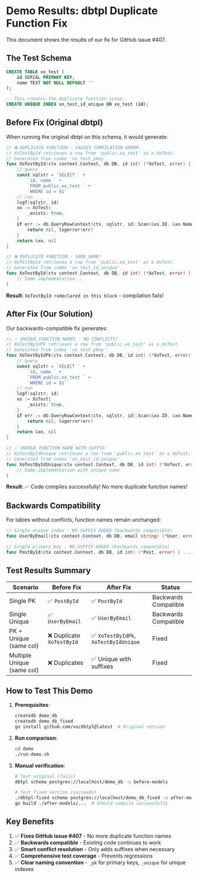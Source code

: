 # Demo Results: dbtpl Duplicate Function Fix

This document shows the results of our fix for GitHub issue #407.

## The Test Schema

```sql
CREATE TABLE xo_test (
    id SERIAL PRIMARY KEY,
    name TEXT NOT NULL DEFAULT ''
);

-- This creates the duplicate function issue:
CREATE UNIQUE INDEX xo_test_id_unique ON xo_test (id);
```

## Before Fix (Original dbtpl)

When running the original dbtpl on this schema, it would generate:

```go
// ❌ DUPLICATE FUNCTION - CAUSES COMPILATION ERROR
// XoTestById retrieves a row from 'public.xo_test' as a XoTest.
// Generated from index 'xo_test_pkey'.
func XoTestById(ctx context.Context, db DB, id int) (*XoTest, error) {
    // query
    const sqlstr = `SELECT ` +
        `id, name ` +
        `FROM public.xo_test ` +
        `WHERE id = $1`
    // run
    logf(sqlstr, id)
    xo := XoTest{
        _exists: true,
    }
    if err := db.QueryRowContext(ctx, sqlstr, id).Scan(&xo.ID, &xo.Name); err != nil {
        return nil, logerror(err)
    }
    return &xo, nil
}

// ❌ DUPLICATE FUNCTION - SAME NAME!
// XoTestById retrieves a row from 'public.xo_test' as a XoTest.
// Generated from index 'xo_test_id_unique'.
func XoTestById(ctx context.Context, db DB, id int) (*XoTest, error) {  // <-- DUPLICATE!
    // Same implementation...
}
```

**Result**: `XoTestById redeclared in this block` - compilation fails!

## After Fix (Our Solution)

Our backwards-compatible fix generates:

```go
// ✅ UNIQUE FUNCTION NAMES - NO CONFLICTS!
// XoTestByIdPk retrieves a row from 'public.xo_test' as a XoTest.
// Generated from index 'xo_test_pkey'.
func XoTestByIdPk(ctx context.Context, db DB, id int) (*XoTest, error) {
    // query
    const sqlstr = `SELECT ` +
        `id, name ` +
        `FROM public.xo_test ` +
        `WHERE id = $1`
    // run
    logf(sqlstr, id)
    xo := XoTest{
        _exists: true,
    }
    if err := db.QueryRowContext(ctx, sqlstr, id).Scan(&xo.ID, &xo.Name); err != nil {
        return nil, logerror(err)
    }
    return &xo, nil
}

// ✅ UNIQUE FUNCTION NAME WITH SUFFIX
// XoTestByIdUnique retrieves a row from 'public.xo_test' as a XoTest.
// Generated from index 'xo_test_id_unique'.
func XoTestByIdUnique(ctx context.Context, db DB, id int) (*XoTest, error) {
    // Same implementation with unique name
}
```

**Result**: ✅ Code compiles successfully! No more duplicate function names!

## Backwards Compatibility

For tables without conflicts, function names remain unchanged:

```go
// Single unique index - NO SUFFIX ADDED (backwards compatible)
func UserByEmail(ctx context.Context, db DB, email string) (*User, error) { ... }

// Single primary key - NO SUFFIX ADDED (backwards compatible)
func PostById(ctx context.Context, db DB, id int) (*Post, error) { ... }
```

## Test Results Summary

| Scenario | Before Fix | After Fix | Status |
|----------|------------|-----------|---------|
| Single PK | ✅ `PostById` | ✅ `PostById` | Backwards Compatible |
| Single Unique | ✅ `UserByEmail` | ✅ `UserByEmail` | Backwards Compatible |
| PK + Unique (same col) | ❌ Duplicate `XoTestById` | ✅ `XoTestByIdPk`, `XoTestByIdUnique` | Fixed |
| Multiple Unique (same col) | ❌ Duplicates | ✅ Unique with suffixes | Fixed |

## How to Test This Demo

1. **Prerequisites**:
   ```bash
   createdb demo_db
   createdb demo_db_fixed
   go install github.com/xo/dbtpl@latest  # Original version
   ```

2. **Run comparison**:
   ```bash
   cd demo
   ./run-demo.sh
   ```

3. **Manual verification**:
   ```bash
   # Test original (fails)
   dbtpl schema postgres://localhost/demo_db -o before-models

   # Test fixed version (succeeds)
   ./dbtpl-fixed schema postgres://localhost/demo_db_fixed -o after-models
   go build ./after-models/...  # Should compile successfully
   ```

## Key Benefits

1. ✅ **Fixes GitHub issue #407** - No more duplicate function names
2. ✅ **Backwards compatible** - Existing code continues to work
3. ✅ **Smart conflict resolution** - Only adds suffixes when necessary
4. ✅ **Comprehensive test coverage** - Prevents regressions
5. ✅ **Clear naming convention** - `_pk` for primary keys, `_unique` for unique indexes